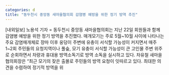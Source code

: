 ```yaml
---
categories: d
title: "동두천시 중앙동 새마을협의회 감염병 예방을 위한 정기 방역 추진"
---
```

[내외일보] 노용석 기자 = 동두천시 중앙동 새마을협의회는 지난 22일 회원들과 함께 감염병 예방을 위한 정기 방역을 추진했다. 매개모기는 주로 5월~10월 사이에 나타나는 주요 감염매개체로 장마 이후 웅덩이 주변에 유충이 서식할 가능성이 커지면서 매주 1~2회 주민들의 요청지역이나 풀숲, 모기 유충이 서식할 가능성이 큰 고인물 주변 위주로 순회하면서 차량과 휴대용 방역소독기로 방역 소독을 실시하고 있다. 차유철 새마을협의회장은 “최근 모기의 잦은 출몰로 주민들의 방역 요청이 잇따르고 있다. 최대한 의견을 수렴하여 정기적 방역을 위